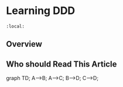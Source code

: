 # Learning DDD 
<script type="module">
  import mermaid from 'https://unpkg.com/mermaid@9/dist/mermaid.esm.min.mjs';
  mermaid.initialize({ startOnLoad: true });
</script>

```{contents}
:local:
```

## Overview
## Who should Read This Article
<div class='mermaid'>
graph TD;
    A-->B;
    A-->C;
    B-->D;
    C-->D;
</div>